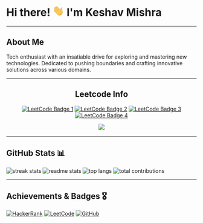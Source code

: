 # Hi there! <img src="https://raw.githubusercontent.com/ABSphreak/ABSphreak/master/gifs/Hi.gif" width="30px"> I'm Keshav Mishra

---

## About Me

Tech enthusiast with an insatiable drive for exploring and mastering new technologies. Dedicated to pushing boundaries and crafting innovative solutions across various domains.


---

<div align="center"> 

## Leetcode Info

<p>
  <a href="https://leetcode.com/u/keshav0730/" target="_blank"><img src="https://leetcode.com/static/images/badges/2024/gif/2024-02.gif" alt="LeetCode Badge 1" height="200" width="200" /></a>
  <a href="https://leetcode.com/u/keshav0730/" target="_blank"><img src="https://leetcode.com/static/images/badges/2024/gif/2024-03.gif" alt="LeetCode Badge 2" height="200" width="200" /></a>
  <a href="https://leetcode.com/u/keshav0730/" target="_blank"><img src="https://assets.leetcode.com/static_assets/marketing/2024-200.gif" alt="LeetCode Badge 3" height="200" width="200" /></a>
  <a href="https://leetcode.com/u/keshav0730/" target="_blank"><img src="https://assets.leetcode.com/static_assets/marketing/2024-100.gif" alt="LeetCode Badge 4" height="200" width="200" /></a>
</p>

<p>
  <img src="https://leetcard.jacoblin.cool/keshav0730?theme=dark&font=Nunito&ext=heatmap" />  
</p>

</div>

---

## GitHub Stats 📊

<div>
  <img width="390" src="https://streak-stats.demolab.com/?user=keshav0730&count_private=true&theme=react&border_radius=10" alt="streak stats"/>
  <img width="390" src="https://github-readme-stats.vercel.app/api?username=keshav0730&show_icons=true&theme=react&rank_icon=github&border_radius=10" alt="readme stats" />
  <img width="325" src="https://github-readme-stats.vercel.app/api/top-langs/?username=keshav0730&hide=HTML&langs_count=8&layout=compact&theme=react&border_radius=10&size_weight=0.5&count_weight=0.5&exclude_repo=github-readme-stats" alt="top langs" />
  <img width="325" src="https://github-contribs.vercel.app/api?username=keshav0730&theme=react" alt="total contributions" />
</div>

---

## Achievements & Badges 🎖️

[![HackerRank](https://img.shields.io/badge/-HackerRank-2EC866?style=flat&logo=HackerRank&logoColor=white)](https://www.hackerrank.com/keshav0730)
[![LeetCode](https://img.shields.io/badge/-LeetCode-FFA116?style=flat&logo=LeetCode&logoColor=white)](https://leetcode.com/u/keshav0730/)
[![GitHub](https://img.shields.io/badge/-GitHub-181717?style=flat&logo=GitHub&logoColor=white)](https://github.com/keshav0730)
